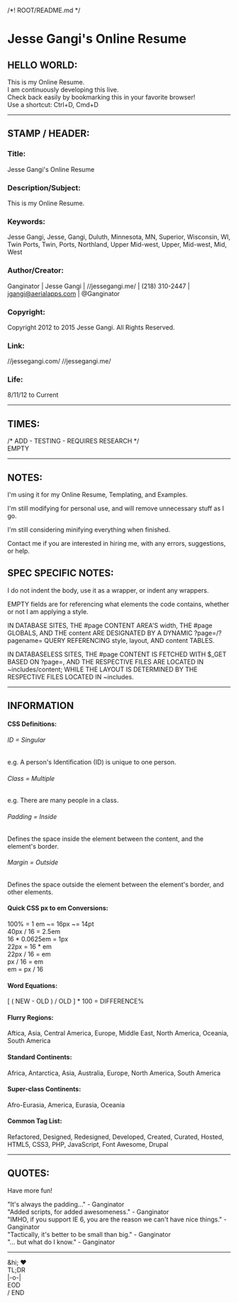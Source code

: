 /*! ROOT/README.md */


Jesse Gangi's Online Resume
======================


## HELLO WORLD:


This is my Online Resume.  
I am continuously developing this live.  
Check back easily by bookmarking this in your favorite browser!  
Use a shortcut: Ctrl+D, Cmd+D


***


## STAMP / HEADER:


### Title:
Jesse Gangi's Online Resume

### Description/Subject:
This is my Online Resume.

### Keywords:
Jesse Gangi, Jesse, Gangi, Duluth, Minnesota, MN, Superior, Wisconsin, WI, Twin Ports, Twin, Ports, Northland, Upper Mid-west, Upper, Mid-west, Mid, West

### Author/Creator:
Ganginator | Jesse Gangi | //jessegangi.me/ | (218) 310-2447 | jgangi@aerialapps.com | @Ganginator

### Copyright:
Copyright 2012 to 2015 Jesse Gangi. All Rights Reserved.

### Link:
//jessegangi.com/
//jessegangi.me/

### Life:
8/11/12 to Current


***


## TIMES:


/* ADD - TESTING - REQUIRES RESEARCH */  
EMPTY


***


## NOTES:

I'm using it for my Online Resume, Templating, and Examples.

I'm still modifying for personal use, and will remove unnecessary stuff as I go.

I'm still considering minifying everything when finished. 

Contact me if you are interested in hiring me, with any errors, suggestions, or help.


## SPEC SPECIFIC NOTES:

I do not indent the body, use it as a wrapper, or indent any wrappers.

EMPTY fields are for referencing what elements the code contains, whether or not I am applying a style.

IN DATABASE SITES, THE #page CONTENT AREA'S width, THE #page GLOBALS, AND THE content ARE DESIGNATED BY A DYNAMIC ?page=/?pagename= QUERY REFERENCING style, layout, AND content TABLES.

IN DATABASELESS SITES, THE #page CONTENT IS FETCHED WITH $_GET BASED ON ?page=, AND THE RESPECTIVE FILES ARE LOCATED IN ~includes/content; WHILE THE LAYOUT IS DETERMINED BY THE RESPECTIVE FILES LOCATED IN ~includes.


***


## INFORMATION


#### CSS Definitions:


###### ID = Singular
e.g. A person's Identification (ID) is unique to one person.

###### Class = Multiple
e.g. There are many people in a class.

###### Padding = Inside
Defines the space inside the element between the content, and the element's border.

###### Margin = Outside
Defines the space outside the element between the element's border, and other elements.


#### Quick CSS px to em Conversions:

100% = 1 em ~= 16px ~= 14pt  
40px / 16 = 2.5em  
16 * 0.0625em = 1px  
22px = 16 * em  
22px / 16 = em  
px / 16 = em  
em = px / 16


#### Word Equations:

[ ( NEW - OLD ) / OLD ] * 100 = DIFFERENCE%


#### Flurry Regions:
Aftica, Asia, Central America, Europe, Middle East, North America, Oceania, South America

#### Standard Continents:
Africa, Antarctica, Asia, Australia, Europe, North America, South America

#### Super-class Continents:
Afro-Eurasia, America, Eurasia, Oceania

#### Common Tag List:
Refactored, Designed, Redesigned, Developed, Created, Curated, Hosted, HTML5, CSS3, PHP, JavaScript, Font Awesome, Drupal


***


## QUOTES:


Have more fun!

"It's always the padding..." - Ganginator  
"Added scripts, for added awesomeness." - Ganginator  
"IMHO, if you support IE 6, you are the reason we can't have nice things." - Ganginator  
"Tactically, it's better to be small than big." - Ganginator  
"... but what do I know." - Ganginator  


***


&hi;
&hearts;  
TL;DR  
|-o-|  
EOD  
/ END


